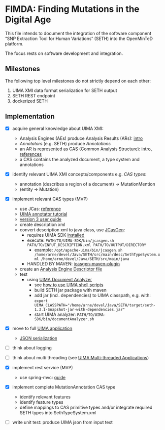 # FIMDA: Finding Mutations in the Digital Age

This file intends to document the integration of the software component “SNP Extraction Tool for Human Variations“ (SETH) into the OpenMinTeD platform.

The focus rests on software development and integration.

## Milestones

The following top level milestones do not strictly depend on each other:
1. UIMA XMI data format serialization for SETH output
2. SETH REST endpoint
3. dockerized SETH

## Implementation

- [x] acquire general knowledge about UIMA XMI:
    * Analysis Engines (AEs) produce Analysis Results (ARs): [intro](https://uima.apache.org/d/uimaj-3.0.0/tutorials_and_users_guides.html#ugr.tug.aae)
    * *Annotators* (e.g. SETH) produce *Annotations*
    * an AR is represented as CAS (Common Analysis Structure): [intro](https://uima.apache.org/d/uimaj-3.0.0/overview_and_setup.html#ugr.ovv.conceptual.representing_results_in_cas), [references](https://uima.apache.org/d/uimaj-3.0.0/references.html#ugr.ref.cas)
    * a CAS contains the analyzed document, a type system and annotations
- [x] identify relevant UIMA XMI concepts/components e.g. *CAS types*:
    * annotation (describes a region of a document) -> MutationMention 
    * (entity -> Mutation)
- [x] implement relevant CAS types (MVP)
    * use JCas: [reference](https://uima.apache.org/d/uimaj-current/references.html#ugr.ref.jcas)
    * [UIMA annotator tutorial](https://uima.apache.org/doc-uima-annotator.html)
    * [version 3 user guide](https://uima.apache.org/d/uimaj-3.0.0/version_3_users_guide.html)
    * create description xml
    * convert description xml to java class, use [JCasGen](https://uima.apache.org/d/uimaj-current/tools.html#ugr.tools.jcasgen): 
        * requires UIMA SDK [installed](https://uima.apache.org/doc-uima-examples.html) 
        * execute: `PATH/TO/UIMA-SDK/bin/jcasgen.sh PATH/TO/INPUT_DESCRIPTION.xml PATH/TO/OUTPUT/DIRECTORY`
            * example: `/opt/apache-uima/bin/jcasgen.sh /home/arne/devel/Java/SETH/src/main/desc/SethTypeSystem.xml /home/arne/devel/Java/SETH/src/main/java`
        * HANDLED BY MAVEN: [jcasgen-maven-plugin](https://uima.apache.org/d/uimaj-3.0.0/tools.html#ugr.tools.jcasgen.maven_plugin)
    * create an [Analysis Engine Descriptor file](https://uima.apache.org/d/uimaj-3.0.0/tutorials_and_users_guides.html#ugr.tug.aae.xml_intro_ae_descriptor)
    * test
        * using [UIMA Document Analyzer](https://uima.apache.org/d/uimaj-3.0.0/tutorials_and_users_guides.html#ugr.tug.aae.testing_your_annotator)
            * see [how to use UIMA shell scripts](https://uima.apache.org/d/uimaj-3.0.0/tutorials_and_users_guides.html#ugr.tug.aae.using_shell_scripts)
            * build SETH jar package with maven
            * add jar (incl. dependencies) to UIMA classpath, e.g. with: `export UIMA_CLASSPATH="/home/arne/devel/Java/SETH/target/seth-1.3.1-Snapshot-jar-with-dependencies.jar"`
            * start UIMA analyzer: `PATH/TO/UIMA-SDK/bin/documentAnalyzer.sh`
- [x] move to full [UIMA application](https://uima.apache.org/d/uimaj-3.0.0/tutorials_and_users_guides.html#ugr.tug.application)
    * [JSON serialization](https://uima.apache.org/d/uimaj-3.0.0/references.html#ugr.ref.json)
- [ ] think about logging
- [ ] think about multi threading (see [UIMA Multi-threaded Applications](https://uima.apache.org/d/uimaj-3.0.0/tutorials_and_users_guides.html#ugr.tug.applications.multi_threaded))
- [x] implement rest service (MVP)
    * use spring-mvc: [guide](https://spring.io/guides/gs/rest-service/)
- [x] implement complete MutationAnnotation CAS type
    * identify relevant features
    * identify feature types
    * define mappings to CAS primitive types and/or integrate required SETH types into SethTypeSystem.xml
    
- [ ] write unit test: produce UIMA json from input text